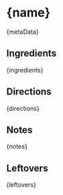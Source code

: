 # {name}

{metaData}

## Ingredients

{ingredients}

## Directions

{directions}

## Notes

{notes}

## Leftovers

{leftovers}
